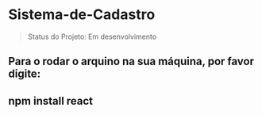 <h1> Sistema-de-Cadastro</h1>

> Status do Projeto: Em desenvolvimento

Para o rodar o arquino na sua máquina, por favor digite: 
---
npm install react
---
